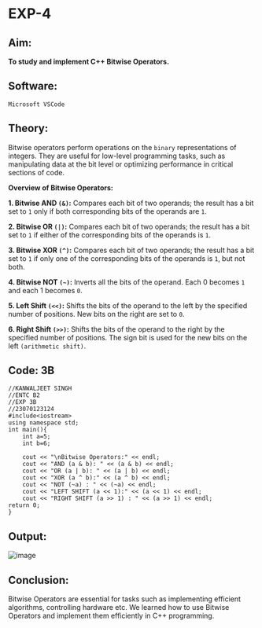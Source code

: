 # EXP-4

## Aim:
**To study and implement C++ Bitwise Operators.**

## Software:
`Microsoft VSCode`

## Theory:
Bitwise operators perform operations on the `binary` representations of integers. They are useful for low-level programming tasks, such as manipulating data at the bit level or optimizing performance in critical sections of code.

**Overview of Bitwise Operators:**

 **1. Bitwise AND `(&)`:**
 Compares each bit of two operands; the result has a bit set to `1` only if both corresponding bits of the operands are `1`.
 
 **2. Bitwise OR `(|)`:**
 Compares each bit of two operands; the result has a bit set to `1` if either of the corresponding bits of the operands is `1`.
 
 **3. Bitwise XOR `(^)`:**
 Compares each bit of two operands; the result has a bit set to `1` if only one of the corresponding bits of the operands is `1`, but not both.
 
 **4. Bitwise NOT `(~)`:**
 Inverts all the bits of the operand. Each 0 becomes `1` and each 1 becomes `0`.
 
 **5. Left Shift `(<<)`:**
 Shifts the bits of the operand to the left by the specified number of positions. New bits on the right are set to `0`.
 
 **6. Right Shift `(>>)`:**
 Shifts the bits of the operand to the right by the specified number of positions. The sign bit is used for the new bits on the left `(arithmetic shift)`.
 


## Code: 3B
```
//KANWALJEET SINGH
//ENTC B2
//EXP 3B
//23070123124
#include<iostream>
using namespace std;
int main(){
    int a=5;
    int b=6;
    
    cout << "\nBitwise Operators:" << endl;
    cout << "AND (a & b): " << (a & b) << endl;
    cout << "OR (a | b): " << (a | b) << endl;
    cout << "XOR (a ^ b):" << (a ^ b) << endl;
    cout << "NOT (~a) : " << (~a) << endl;
    cout << "LEFT SHIFT (a << 1):" << (a << 1) << endl;
    cout << "RIGHT SHIFT (a >> 1) : " << (a >> 1) << endl;
return 0;
}

```
## Output:
![image](https://github.com/user-attachments/assets/470c3df3-1a7b-4d9f-9075-229f0f4eeeda)

## Conclusion:
Bitwise Operators are essential for tasks such as implementing efficient algorithms, controlling hardware etc. We learned how to use Bitwise Operators and implement them efficiently in C++ programming.
